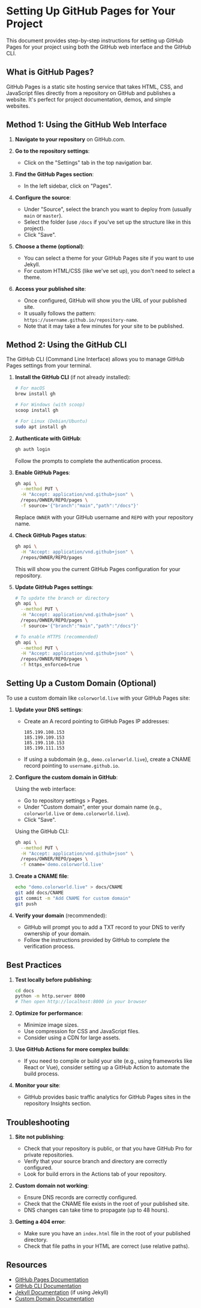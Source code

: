 # Setting Up GitHub Pages for Your Project

This document provides step-by-step instructions for setting up GitHub Pages for your project using both the GitHub web interface and the GitHub CLI.

## What is GitHub Pages?

GitHub Pages is a static site hosting service that takes HTML, CSS, and JavaScript files directly from a repository on GitHub and publishes a website. It's perfect for project documentation, demos, and simple websites.

## Method 1: Using the GitHub Web Interface

1. **Navigate to your repository** on GitHub.com.

2. **Go to the repository settings**:

   - Click on the "Settings" tab in the top navigation bar.

3. **Find the GitHub Pages section**:

   - In the left sidebar, click on "Pages".

4. **Configure the source**:

   - Under "Source", select the branch you want to deploy from (usually `main` or `master`).
   - Select the folder (use `/docs` if you've set up the structure like in this project).
   - Click "Save".

5. **Choose a theme (optional)**:

   - You can select a theme for your GitHub Pages site if you want to use Jekyll.
   - For custom HTML/CSS (like we've set up), you don't need to select a theme.

6. **Access your published site**:
   - Once configured, GitHub will show you the URL of your published site.
   - It usually follows the pattern: `https://username.github.io/repository-name`.
   - Note that it may take a few minutes for your site to be published.

## Method 2: Using the GitHub CLI

The GitHub CLI (Command Line Interface) allows you to manage GitHub Pages settings from your terminal.

1. **Install the GitHub CLI** (if not already installed):

   ```bash
   # For macOS
   brew install gh

   # For Windows (with scoop)
   scoop install gh

   # For Linux (Debian/Ubuntu)
   sudo apt install gh
   ```

2. **Authenticate with GitHub**:

   ```bash
   gh auth login
   ```

   Follow the prompts to complete the authentication process.

3. **Enable GitHub Pages**:

   ```bash
   gh api \
     --method PUT \
     -H "Accept: application/vnd.github+json" \
     /repos/OWNER/REPO/pages \
     -f source='{"branch":"main","path":"/docs"}'
   ```

   Replace `OWNER` with your GitHub username and `REPO` with your repository name.

4. **Check GitHub Pages status**:

   ```bash
   gh api \
     -H "Accept: application/vnd.github+json" \
     /repos/OWNER/REPO/pages
   ```

   This will show you the current GitHub Pages configuration for your repository.

5. **Update GitHub Pages settings**:

   ```bash
   # To update the branch or directory
   gh api \
     --method PUT \
     -H "Accept: application/vnd.github+json" \
     /repos/OWNER/REPO/pages \
     -f source='{"branch":"main","path":"/docs"}'

   # To enable HTTPS (recommended)
   gh api \
     --method PUT \
     -H "Accept: application/vnd.github+json" \
     /repos/OWNER/REPO/pages \
     -f https_enforced=true
   ```

## Setting Up a Custom Domain (Optional)

To use a custom domain like `colorworld.live` with your GitHub Pages site:

1. **Update your DNS settings**:

   - Create an A record pointing to GitHub Pages IP addresses:
     ```
     185.199.108.153
     185.199.109.153
     185.199.110.153
     185.199.111.153
     ```
   - If using a subdomain (e.g., `demo.colorworld.live`), create a CNAME record pointing to `username.github.io`.

2. **Configure the custom domain in GitHub**:

   Using the web interface:

   - Go to repository settings > Pages.
   - Under "Custom domain", enter your domain name (e.g., `colorworld.live` or `demo.colorworld.live`).
   - Click "Save".

   Using the GitHub CLI:

   ```bash
   gh api \
     --method PUT \
     -H "Accept: application/vnd.github+json" \
     /repos/OWNER/REPO/pages \
     -f cname='demo.colorworld.live'
   ```

3. **Create a CNAME file**:

   ```bash
   echo "demo.colorworld.live" > docs/CNAME
   git add docs/CNAME
   git commit -m "Add CNAME for custom domain"
   git push
   ```

4. **Verify your domain** (recommended):
   - GitHub will prompt you to add a TXT record to your DNS to verify ownership of your domain.
   - Follow the instructions provided by GitHub to complete the verification process.

## Best Practices

1. **Test locally before publishing**:

   ```bash
   cd docs
   python -m http.server 8000
   # Then open http://localhost:8000 in your browser
   ```

2. **Optimize for performance**:

   - Minimize image sizes.
   - Use compression for CSS and JavaScript files.
   - Consider using a CDN for large assets.

3. **Use GitHub Actions for more complex builds**:

   - If you need to compile or build your site (e.g., using frameworks like React or Vue), consider setting up a GitHub Action to automate the build process.

4. **Monitor your site**:
   - GitHub provides basic traffic analytics for GitHub Pages sites in the repository Insights section.

## Troubleshooting

1. **Site not publishing**:

   - Check that your repository is public, or that you have GitHub Pro for private repositories.
   - Verify that your source branch and directory are correctly configured.
   - Look for build errors in the Actions tab of your repository.

2. **Custom domain not working**:

   - Ensure DNS records are correctly configured.
   - Check that the CNAME file exists in the root of your published site.
   - DNS changes can take time to propagate (up to 48 hours).

3. **Getting a 404 error**:
   - Make sure you have an `index.html` file in the root of your published directory.
   - Check that file paths in your HTML are correct (use relative paths).

## Resources

- [GitHub Pages Documentation](https://docs.github.com/en/pages)
- [GitHub CLI Documentation](https://cli.github.com/manual/)
- [Jekyll Documentation](https://jekyllrb.com/docs/) (if using Jekyll)
- [Custom Domain Documentation](https://docs.github.com/en/pages/configuring-a-custom-domain-for-your-github-pages-site)
